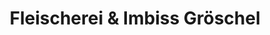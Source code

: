 ---
title: "Fleischerei & Imbiss Gröschel"
url: /grossbeeren/fleischerei-und-imbiss-groeschel/
shop: Metzgerei
---